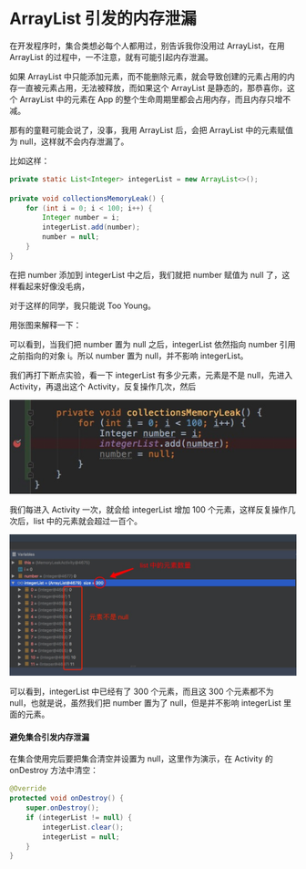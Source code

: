# ArrayList 引发的内存泄漏

在开发程序时，集合类想必每个人都用过，别告诉我你没用过 ArrayList，在用 ArrayList 的过程中，一不注意，就有可能引起内存泄漏。

如果 ArrayList 中只能添加元素，而不能删除元素，就会导致创建的元素占用的内存一直被元素占用，无法被释放，而如果这个 ArrayList 是静态的，那恭喜你，这个 ArrayList 中的元素在 App 的整个生命周期里都会占用内存，而且内存只增不减。

那有的童鞋可能会说了，没事，我用 ArrayList 后，会把 ArrayList 中的元素赋值为 null，这样就不会内存泄漏了。

比如这样：

```java
private static List<Integer> integerList = new ArrayList<>();

private void collectionsMemoryLeak() {
    for (int i = 0; i < 100; i++) {
        Integer number = i;
        integerList.add(number);
        number = null;
    }
}
```

在把 number 添加到 integerList 中之后，我们就把 number 赋值为 null 了，这样看起来好像没毛病，

对于这样的同学，我只能说 Too Young。

用张图来解释一下：

可以看到，当我们把 number 置为 null 之后，integerList 依然指向 number 引用之前指向的对象 i。所以 number 置为 null，并不影响 integerList。

我们再打下断点实验，看一下 integerList 有多少元素，元素是不是 null，先进入 Activity，再退出这个 Activity，反复操作几次，然后

![](art/1.png)

我们每进入 Activity 一次，就会给 integerList 增加 100 个元素，这样反复操作几次后，list 中的元素就会超过一百个。

![](art/2.png)

可以看到，integerList 中已经有了 300 个元素，而且这 300 个元素都不为 null，也就是说，虽然我们把 number 置为了 null，但是并不影响 integerList 里面的元素。

#### 避免集合引发内存泄漏

在集合使用完后要把集合清空并设置为 null，这里作为演示，在 Activity 的  onDestroy 方法中清空：

```java
@Override
protected void onDestroy() {
    super.onDestroy();
    if (integerList != null) {
        integerList.clear();
        integerList = null;
    }
}
```